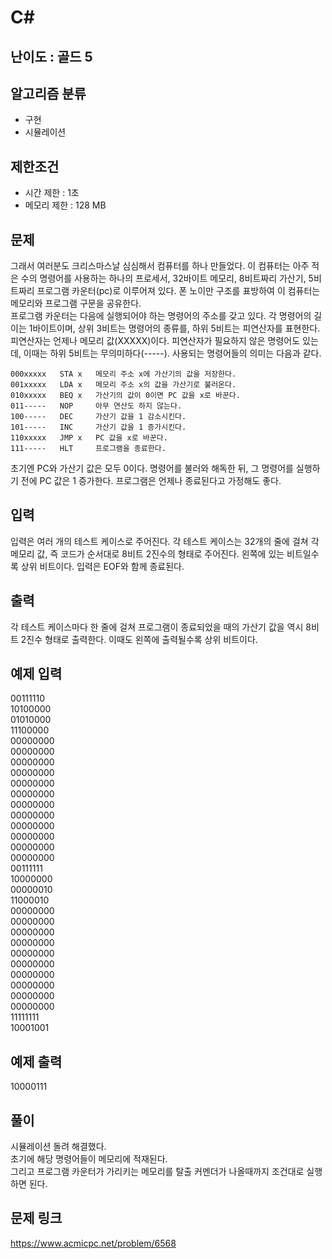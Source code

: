 # C#

## 난이도 : 골드 5

## 알고리즘 분류
  - 구현
  - 시뮬레이션

## 제한조건
  - 시간 제한 : 1초
  - 메모리 제한 : 128 MB

## 문제
그래서 여러분도 크리스마스날 심심해서 컴퓨터를 하나 만들었다. 이 컴퓨터는 아주 적은 수의 명령어를 사용하는 하나의 프로세서, 32바이트 메모리, 8비트짜리 가산기, 5비트짜리 프로그램 카운터(pc)로 이루어져 있다. 폰 노이만 구조를 표방하여 이 컴퓨터는 메모리와 프로그램 구문을 공유한다.<br/>
프로그램 카운터는 다음에 실행되어야 하는 명령어의 주소를 갖고 있다. 각 명령어의 길이는 1바이트이며, 상위 3비트는 명령어의 종류를, 하위 5비트는 피연산자를 표현한다. 피연산자는 언제나 메모리 값(XXXXX)이다. 피연산자가 필요하지 않은 명령어도 있는데, 이때는 하위 5비트는 무의미하다(-----). 사용되는 명령어들의 의미는 다음과 같다.<br/>

	000xxxxx   STA x   메모리 주소 x에 가산기의 값을 저장한다.
	001xxxxx   LDA x   메모리 주소 x의 값을 가산기로 불러온다.
	010xxxxx   BEQ x   가산기의 값이 0이면 PC 값을 x로 바꾼다.
	011-----   NOP     아무 연산도 하지 않는다.
	100-----   DEC     가산기 값을 1 감소시킨다.
	101-----   INC     가산기 값을 1 증가시킨다.
	110xxxxx   JMP x   PC 값을 x로 바꾼다.
	111-----   HLT     프로그램을 종료한다.

초기엔 PC와 가산기 값은 모두 0이다. 명령어를 불러와 해독한 뒤, 그 명령어를 실행하기 전에 PC 값은 1 증가한다. 프로그램은 언제나 종료된다고 가정해도 좋다.<br/>


## 입력
입력은 여러 개의 테스트 케이스로 주어진다. 각 테스트 케이스는 32개의 줄에 걸쳐 각 메모리 값, 즉 코드가 순서대로 8비트 2진수의 형태로 주어진다. 왼쪽에 있는 비트일수록 상위 비트이다. 입력은 EOF와 함께 종료된다.<br/>


## 출력
각 테스트 케이스마다 한 줄에 걸쳐 프로그램이 종료되었을 때의 가산기 값을 역시 8비트 2진수 형태로 출력한다. 이때도 왼쪽에 출력될수록 상위 비트이다.<br/>


## 예제 입력
00111110<br/>
10100000<br/>
01010000<br/>
11100000<br/>
00000000<br/>
00000000<br/>
00000000<br/>
00000000<br/>
00000000<br/>
00000000<br/>
00000000<br/>
00000000<br/>
00000000<br/>
00000000<br/>
00000000<br/>
00000000<br/>
00111111<br/>
10000000<br/>
00000010<br/>
11000010<br/>
00000000<br/>
00000000<br/>
00000000<br/>
00000000<br/>
00000000<br/>
00000000<br/>
00000000<br/>
00000000<br/>
00000000<br/>
00000000<br/>
11111111<br/>
10001001<br/>

## 예제 출력
10000111<br/>


## 풀이
시뮬레이션 돌려 해결했다.<br/>
초기에 해당 명령어들이 메모리에 적재된다.<br/>
그리고 프로그램 카운터가 가리키는 메모리를 탈출 커멘더가 나올때까지 조건대로 실행하면 된다.<br/>


## 문제 링크
https://www.acmicpc.net/problem/6568